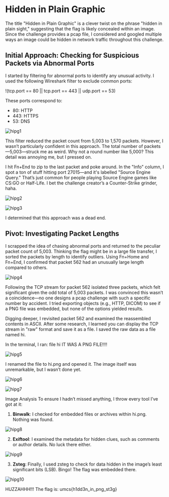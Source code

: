 # Hidden in Plain Graphic 

The title "Hidden in Plain Graphic" is a clever twist on the phrase "hidden in plain sight," suggesting that the flag is likely concealed within an image. Since the challenge provides a pcap file, I considered and googled multiple ways an image could be hidden in network traffic throughout this challenge.

## **Initial Approach: Checking for Suspicious Packets via Abnormal Ports**

I started by filtering for abnormal ports to identify any unusual activity. I used the following Wireshark filter to exclude common ports:

!(tcp.port == 80 || tcp.port == 443 || udp.port == 53)

These ports correspond to:
- 80: HTTP
- 443: HTTPS
- 53: DNS

![hipg1](https://github.com/user-attachments/assets/3f590ca7-1cf4-4d69-a96d-2c2224e099ec)

This filter reduced the packet count from 5,003 to 1,570 packets. However, I wasn’t particularly confident in this approach. The total number of packets—5,003—struck me as weird. Why not a round number like 5,000? This detail was annoying me, but I pressed on.

I hit Fn+End to zip to the last packet and poke around. In the "Info" column, I spot a ton of stuff hitting port 27015—and it's labelled "Source Engine Query." That’s just common for people playing Source Engine games like CS:GO or Half-Life. I bet the challenge creator’s a Counter-Strike grinder, haha. 

![hipg2](https://github.com/user-attachments/assets/41116cd9-20ec-43e6-a6c1-4ead498b6658)

![hipg3](https://github.com/user-attachments/assets/9e6306c6-6803-48a5-8e18-c709b1481798)

I determined that this approach was a dead end.

## **Pivot: Investigating Packet Lengths**

I scrapped the idea of chasing abnormal ports and returned to the peculiar packet count of 5,003. Thinking the flag might be in a large file transfer, I sorted the packets by length to identify outliers. 
Using Fn+Home and Fn+End, I confirmed that packet 562 had an unusually large length compared to others.

![hipg4](https://github.com/user-attachments/assets/b0519b43-d47c-4190-9adf-e7e2bdf88a8b)

Following the TCP stream for packet 562 isolated three packets, which felt significant given the odd total of 5,003 packets. I was convinced this wasn’t a coincidence—no one designs a pcap challenge with such a specific number by accident. I tried exporting objects (e.g., HTTP, DICOM) to see if a PNG file was embedded, but none of the options yielded results.

Digging deeper, I revisited packet 562 and examined the reassembled contents in ASCII. After some research, I learned you can display the TCP stream in "raw" format and save it as a file. I saved the raw data as a file named hi.

In the terminal, I ran:
file hi
IT WAS A PNG FILE!!!!

![hipg5](https://github.com/user-attachments/assets/283ae4cd-d6fc-4ade-934b-9889ee23de99)

I renamed the file to hi.png and opened it. The image itself was unremarkable, but I wasn’t done yet.

![hipg6](https://github.com/user-attachments/assets/974a2ad0-87ba-4b54-b893-e6ab5ed2f90f)

![hipg7](https://github.com/user-attachments/assets/1198f4b2-beca-49b9-847f-c43876e4e608)

Image Analysis
To ensure I hadn’t missed anything, I throw every tool I’ve got at it:

1. **Binwalk**: I checked for embedded files or archives within hi.png. Nothing was found.

![hipg8](https://github.com/user-attachments/assets/29285f14-386b-4e4e-85b5-c7026ee18103)

2. **Exiftool**: I examined the metadata for hidden clues, such as comments or author details. No luck there either.

![hipg9](https://github.com/user-attachments/assets/1bc296c4-1a5f-4b94-8c2b-50833bcf8f89)

3. **Zsteg**: Finally, I used zsteg to check for data hidden in the image’s least significant bits (LSB). Bingo! The flag was embedded there.

![hipg10](https://github.com/user-attachments/assets/8fccf539-aabc-4e2f-8075-a51485d493d7)

HUZZAHHH!!! The flag is: umcs{h1dd3n_in_png_st3g}
